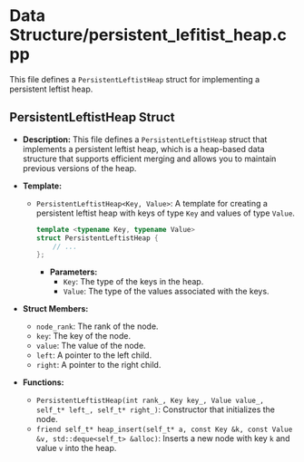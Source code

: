 # Data Structure/persistent_lefitist_heap.cpp

This file defines a `PersistentLeftistHeap` struct for implementing a persistent leftist heap.

## PersistentLeftistHeap Struct

*   **Description:** This file defines a `PersistentLeftistHeap` struct that implements a persistent leftist heap, which is a heap-based data structure that supports efficient merging and allows you to maintain previous versions of the heap.

*   **Template:**
    *   `PersistentLeftistHeap<Key, Value>`: A template for creating a persistent leftist heap with keys of type `Key` and values of type `Value`.
        ```cpp
        template <typename Key, typename Value>
        struct PersistentLeftistHeap {
            // ...
        };
        ```
        *   **Parameters:**
            *   `Key`: The type of the keys in the heap.
            *   `Value`: The type of the values associated with the keys.

*   **Struct Members:**
    *   `node_rank`: The rank of the node.
    *   `key`: The key of the node.
    *   `value`: The value of the node.
    *   `left`: A pointer to the left child.
    *   `right`: A pointer to the right child.

*   **Functions:**
    *   `PersistentLeftistHeap(int rank_, Key key_, Value value_, self_t* left_, self_t* right_)`: Constructor that initializes the node.
    *   `friend self_t* heap_insert(self_t* a, const Key &k, const Value &v, std::deque<self_t> &alloc)`: Inserts a new node with key `k` and value `v` into the heap.
